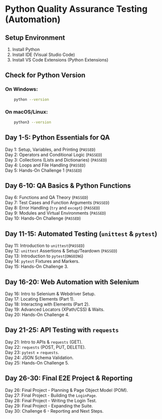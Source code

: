 # Python Quality Assurance Testing (Automation)
## Setup Environment
1. Install Python
2. Install IDE (Visual Studio Code)
3. Install VS Code Extensions (Python Extensions)

## Check for Python Version
### On Windows:
```bash
    python --version
```

### On macOS/Linux:
```bash
    python3 --version
```

## Day 1-5: Python Essentials for QA
Day 1: Setup, Variables, and Printing (`PASSED`) <br>
Day 2: Operators and Conditional Logic (`PASSED`) <br>
Day 3: Collections (Lists and Dictionaries) (`PASSED`) <br>
Day 4: Loops and File Handling (`PASSED`) <br>
Day 5: Hands-On Challenge 1 (`PASSED`) <br>

## Day 6-10: QA Basics & Python Functions
Day 6: Functions and QA Theory (`PASSED`) <br>
Day 7: Test Cases and Function Arguments (`PASSED`) <br>
Day 8: Error Handling (`try` and `except`) (`PASSED`) <br>
Day 9: Modules and Virtual Environments (`PASSED`) <br>
Day 10: Hands-On Challenge (`PASSED`) <br>

## Day 11-15: Automated Testing (`unittest` & `pytest`)
Day 11: Introduction to `unittest`(`PASSED`) <br>
Day 12: `unittest` Assertions & Setup/Teardown (`PASSED`) <br>
Day 13: Introduction to `pytest`(`ONGOING`)  <br>
Day 14: `pytest` Fixtures and Markers. <br>
Day 15: Hands-On Challenge 3. <br>

## Day 16-20: Web Automation with Selenium
Day 16: Intro to Selenium & Webdriver Setup. <br>
Day 17: Locating Elements (Part 1). <br>
Day 18: Interacting with Elements (Part 2). <br>
Day 19: Advanced Locators (XPath/CSS) & Waits. <br>
Day 20: Hands-On Challenge 4. <br>

## Day 21-25: API Testing with `requests`
Day 21: Intro to APIs & `requests` (GET). <br>
Day 22: `requests` (POST, PUT, DELETE). <br>
Day 23: `pytest` + `requests`. <br>
Day 24: JSON Schema Validation. <br>
Day 25: Hands-On Challenge 5. <br>

## Day 26-30: Final E2E Project & Reporting
Day 26: Final Project - Planning & Page Object Model (POM). <br>
Day 27: Final Project - Building the `LoginPage`. <br>
Day 28: Final Project - Writing the Login Test. <br>
Day 29: Final Project - Expanding the Suite. <br>
Day 30: Challenge 6 - Reporting and Next Steps. <br>